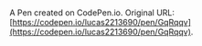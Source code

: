 # 

A Pen created on CodePen.io. Original URL: [https://codepen.io/lucas2213690/pen/GqRqqv](https://codepen.io/lucas2213690/pen/GqRqqv).


